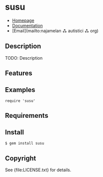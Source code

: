 # susu

* [Homepage](https://github.com/najamelan/susu)
* [Documentation](http://rubydoc.info/gems/susu/frames)
* [Email](mailto:najamelan ꗈ autistici ꗈ org)

## Description

TODO: Description

## Features

## Examples

    require 'susu'

## Requirements

## Install

    $ gem install susu

## Copyright

See {file:LICENSE.txt} for details.
